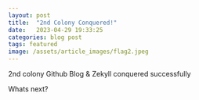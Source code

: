 ```yaml
---
layout: post
title:  "2nd Colony Conquered!"
date:   2023-04-29 19:33:25
categories: blog post
tags: featured
image: /assets/article_images/flag2.jpeg
---
```


2nd colony Github Blog & Zekyll conquered successfully

Whats next?
